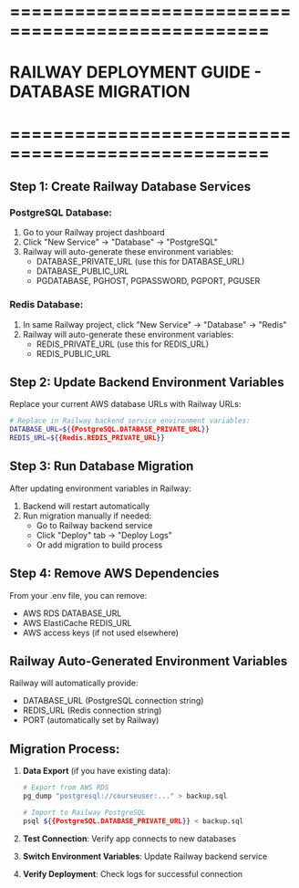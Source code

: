 # ==================================================
# RAILWAY DEPLOYMENT GUIDE - DATABASE MIGRATION
# ==================================================

## Step 1: Create Railway Database Services

### PostgreSQL Database:
1. Go to your Railway project dashboard
2. Click "New Service" → "Database" → "PostgreSQL"
3. Railway will auto-generate these environment variables:
   - DATABASE_PRIVATE_URL (use this for DATABASE_URL)
   - DATABASE_PUBLIC_URL
   - PGDATABASE, PGHOST, PGPASSWORD, PGPORT, PGUSER

### Redis Database:
1. In same Railway project, click "New Service" → "Database" → "Redis"
2. Railway will auto-generate these environment variables:
   - REDIS_PRIVATE_URL (use this for REDIS_URL)
   - REDIS_PUBLIC_URL

## Step 2: Update Backend Environment Variables

Replace your current AWS database URLs with Railway URLs:

```bash
# Replace in Railway backend service environment variables:
DATABASE_URL=${{PostgreSQL.DATABASE_PRIVATE_URL}}
REDIS_URL=${{Redis.REDIS_PRIVATE_URL}}
```

## Step 3: Run Database Migration

After updating environment variables in Railway:
1. Backend will restart automatically
2. Run migration manually if needed:
   - Go to Railway backend service
   - Click "Deploy" tab → "Deploy Logs"
   - Or add migration to build process

## Step 4: Remove AWS Dependencies

From your .env file, you can remove:
- AWS RDS DATABASE_URL
- AWS ElastiCache REDIS_URL
- AWS access keys (if not used elsewhere)

## Railway Auto-Generated Environment Variables

Railway will automatically provide:
- DATABASE_URL (PostgreSQL connection string)
- REDIS_URL (Redis connection string)
- PORT (automatically set by Railway)

## Migration Process:

1. **Data Export** (if you have existing data):
   ```bash
   # Export from AWS RDS
   pg_dump "postgresql://courseuser:..." > backup.sql
   
   # Import to Railway PostgreSQL
   psql ${{PostgreSQL.DATABASE_PRIVATE_URL}} < backup.sql
   ```

2. **Test Connection**: Verify app connects to new databases
3. **Switch Environment Variables**: Update Railway backend service
4. **Verify Deployment**: Check logs for successful connection
